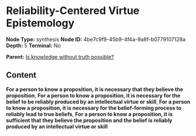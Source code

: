 # Reliability-Centered Virtue Epistemology

**Node Type:** synthesis
**Node ID:** 4be7c9f9-45b9-4f4a-9a8f-b0779107128a
**Depth:** 5
**Terminal:** No

**Parent:** [Is knowledge without truth possible?](is-knowledge-without-truth-possible-antithesis-871f987f-39cb-4d64-a3f9-900bb67ed924.md)

## Content

**For a person to know a proposition, it is necessary that they believe the proposition**, **For a person to know a proposition, it is necessary for the belief to be reliably produced by an intellectual virtue or skill**, **For a person to know a proposition, it is necessary for the belief-forming process to reliably lead to true beliefs**, **For a person to know a proposition, it is sufficient that they believe the proposition and the belief is reliably produced by an intellectual virtue or skill**
